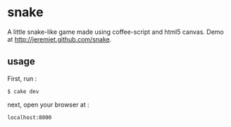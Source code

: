 snake
=====

A little snake-like game made using coffee-script and html5 canvas. Demo at <http://jeremiet.github.com/snake>.

usage
-----

First, run :

	$ cake dev

next, open your browser at :

	localhost:8000 